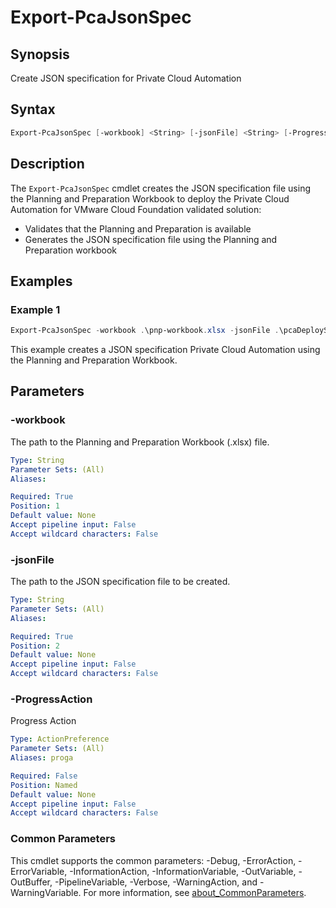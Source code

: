 # Export-PcaJsonSpec

## Synopsis

Create JSON specification for Private Cloud Automation

## Syntax

```powershell
Export-PcaJsonSpec [-workbook] <String> [-jsonFile] <String> [-ProgressAction <ActionPreference>] [<CommonParameters>]
```

## Description

The `Export-PcaJsonSpec` cmdlet creates the JSON specification file using the Planning and Preparation Workbook
to deploy the Private Cloud Automation for VMware Cloud Foundation validated solution:

- Validates that the Planning and Preparation is available
- Generates the JSON specification file using the Planning and Preparation workbook

## Examples

### Example 1

```powershell
Export-PcaJsonSpec -workbook .\pnp-workbook.xlsx -jsonFile .\pcaDeploySpec.json
```

This example creates a JSON specification Private Cloud Automation using the Planning and Preparation Workbook.

## Parameters

### -workbook

The path to the Planning and Preparation Workbook (.xlsx) file.

```yaml
Type: String
Parameter Sets: (All)
Aliases:

Required: True
Position: 1
Default value: None
Accept pipeline input: False
Accept wildcard characters: False
```

### -jsonFile

The path to the JSON specification file to be created.

```yaml
Type: String
Parameter Sets: (All)
Aliases:

Required: True
Position: 2
Default value: None
Accept pipeline input: False
Accept wildcard characters: False
```

### -ProgressAction

Progress Action

```yaml
Type: ActionPreference
Parameter Sets: (All)
Aliases: proga

Required: False
Position: Named
Default value: None
Accept pipeline input: False
Accept wildcard characters: False
```

### Common Parameters

This cmdlet supports the common parameters: -Debug, -ErrorAction, -ErrorVariable, -InformationAction, -InformationVariable, -OutVariable, -OutBuffer, -PipelineVariable, -Verbose, -WarningAction, and -WarningVariable. For more information, see [about_CommonParameters](http://go.microsoft.com/fwlink/?LinkID=113216).
